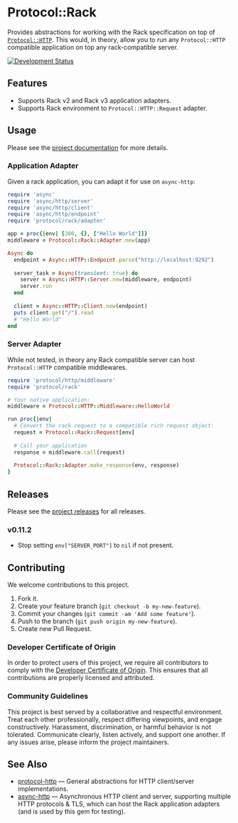 # Protocol::Rack

Provides abstractions for working with the Rack specification on top of [`Protocol::HTTP`](https://github.com/socketry/protocol-http). This would, in theory, allow you to run any `Protocol::HTTP` compatible application on top any rack-compatible server.

[![Development Status](https://github.com/socketry/protocol-rack/workflows/Test/badge.svg)](https://github.com/socketry/protocol-rack/actions?workflow=Test)

## Features

  - Supports Rack v2 and Rack v3 application adapters.
  - Supports Rack environment to `Protocol::HTTP::Request` adapter.

## Usage

Please see the [project documentation](https://socketry.github.io/protocol-rack/) for more details.

### Application Adapter

Given a rack application, you can adapt it for use on `async-http`:

``` ruby
require 'async'
require 'async/http/server'
require 'async/http/client'
require 'async/http/endpoint'
require 'protocol/rack/adapter'

app = proc{|env| [200, {}, ["Hello World"]]}
middleware = Protocol::Rack::Adapter.new(app)

Async do
  endpoint = Async::HTTP::Endpoint.parse("http://localhost:9292")
  
  server_task = Async(transient: true) do
    server = Async::HTTP::Server.new(middleware, endpoint)
    server.run
  end
  
  client = Async::HTTP::Client.new(endpoint)
  puts client.get("/").read
  # "Hello World"
end
```

### Server Adapter

While not tested, in theory any Rack compatible server can host `Protocol::HTTP` compatible middlewares.

``` ruby
require 'protocol/http/middleware'
require 'protocol/rack'

# Your native application:
middleware = Protocol::HTTP::Middleware::HelloWorld

run proc{|env|
  # Convert the rack request to a compatible rich request object:
  request = Protocol::Rack::Request[env]
  
  # Call your application
  response = middleware.call(request)
  
  Protocol::Rack::Adapter.make_response(env, response)
}
```

## Releases

Please see the [project releases](https://socketry.github.io/protocol-rack/releases/index) for all releases.

### v0.11.2

  - Stop setting `env["SERVER_PORT"]` to `nil` if not present.

## Contributing

We welcome contributions to this project.

1.  Fork it.
2.  Create your feature branch (`git checkout -b my-new-feature`).
3.  Commit your changes (`git commit -am 'Add some feature'`).
4.  Push to the branch (`git push origin my-new-feature`).
5.  Create new Pull Request.

### Developer Certificate of Origin

In order to protect users of this project, we require all contributors to comply with the [Developer Certificate of Origin](https://developercertificate.org/). This ensures that all contributions are properly licensed and attributed.

### Community Guidelines

This project is best served by a collaborative and respectful environment. Treat each other professionally, respect differing viewpoints, and engage constructively. Harassment, discrimination, or harmful behavior is not tolerated. Communicate clearly, listen actively, and support one another. If any issues arise, please inform the project maintainers.

## See Also

  - [protocol-http](https://github.com/socketry/protocol-http) — General abstractions for HTTP client/server implementations.
  - [async-http](https://github.com/socketry/async-http) — Asynchronous HTTP client and server, supporting multiple HTTP protocols & TLS, which can host the Rack application adapters (and is used by this gem for testing).
